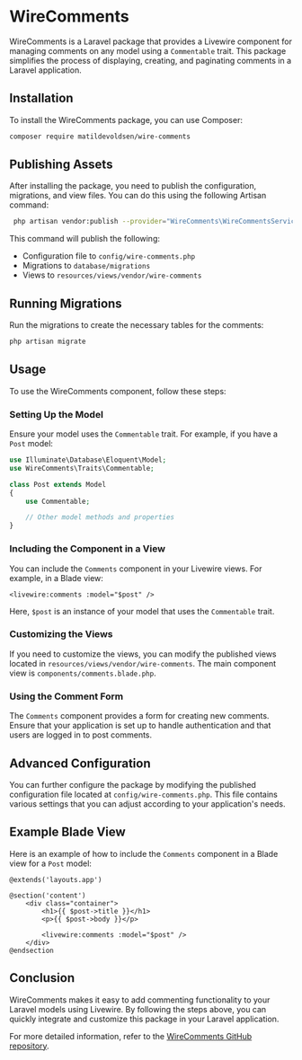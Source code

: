 # WireComments

WireComments is a Laravel package that provides a Livewire component for managing comments on any model using a `Commentable` trait. This package simplifies the process of displaying, creating, and paginating comments in a Laravel application.

## Installation

To install the WireComments package, you can use Composer:

```bash
composer require matildevoldsen/wire-comments
```

## Publishing Assets

After installing the package, you need to publish the configuration, migrations, and view files. You can do this using the following Artisan command:

```bash
 php artisan vendor:publish --provider="WireComments\WireCommentsServiceProvider"
```

This command will publish the following:

- Configuration file to `config/wire-comments.php`
- Migrations to `database/migrations`
- Views to `resources/views/vendor/wire-comments`

## Running Migrations

Run the migrations to create the necessary tables for the comments:

```bash
php artisan migrate
```

## Usage

To use the WireComments component, follow these steps:

### Setting Up the Model

Ensure your model uses the `Commentable` trait. For example, if you have a `Post` model:

```php
use Illuminate\Database\Eloquent\Model;
use WireComments\Traits\Commentable;

class Post extends Model
{
    use Commentable;

    // Other model methods and properties
}
```

### Including the Component in a View

You can include the `Comments` component in your Livewire views. For example, in a Blade view:

```blade
<livewire:comments :model="$post" />
```

Here, `$post` is an instance of your model that uses the `Commentable` trait.

### Customizing the Views

If you need to customize the views, you can modify the published views located in `resources/views/vendor/wire-comments`. The main component view is `components/comments.blade.php`.

### Using the Comment Form

The `Comments` component provides a form for creating new comments. Ensure that your application is set up to handle authentication and that users are logged in to post comments.

## Advanced Configuration

You can further configure the package by modifying the published configuration file located at `config/wire-comments.php`. This file contains various settings that you can adjust according to your application's needs.

## Example Blade View

Here is an example of how to include the `Comments` component in a Blade view for a `Post` model:

```blade
@extends('layouts.app')

@section('content')
    <div class="container">
        <h1>{{ $post->title }}</h1>
        <p>{{ $post->body }}</p>

        <livewire:comments :model="$post" />
    </div>
@endsection
```

## Conclusion

WireComments makes it easy to add commenting functionality to your Laravel models using Livewire. By following the steps above, you can quickly integrate and customize this package in your Laravel application.

For more detailed information, refer to the [WireComments GitHub repository](https://github.com/Matildevoldsen/wire-comments).
